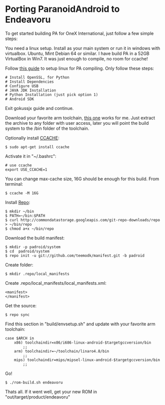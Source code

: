 Porting ParanoidAndroid to Endeavoru
====================================

To get started building PA for OneX International, just follow a few simple steps:

You need a linux setup.
Install as your main system or run it in windows with virtualbox. Ubuntu, Mint Debian 64 or similar.
I have build PA in a 52GB VirtualBox in Win7. It was just enough to compile, no room for ccache!

Follow [this guide](http://forum.xda-developers.com/showpost.php?p=30958867&postcount=1) to setup linux for PA compiling.
Only follow these steps:

    # Install OpenSSL, for Python
    # Install Dependencies
    # Configure USB
    # JAVA JDK Installation
    # Python Installation (just pick option 1)
    # Android SDK
Exit gokussjx guide and continue.

Download your favorite arm toolchain, [this one](http://releases.linaro.org/13.05/components/android/toolchain/4.8) works for me.
Just extract the archive to any folder with user access, later you will point the build system to the /bin folder of the toolchain.

Optionally install [CCACHE](http://en.wikipedia.org/wiki/Ccache):

    $ sudo apt-get install ccache
Activate it in "~/.bashrc":

    # use ccache
    export USE_CCACHE=1
You can change max-cache size, 16G should be enough for this build.
From terminal:

    $ ccache -M 16G

Install [Repo](http://source.android.com/source/using-repo.html):

    $ mkdir ~/bin
    $ PATH=~/bin:$PATH
    $ curl http://commondatastorage.googleapis.com/git-repo-downloads/repo > ~/bin/repo
    $ chmod a+x ~/bin/repo

Download the build manifest:

    $ mkdir -p padroid/system
    $ cd  padroid/system
    $ repo init -u git://github.com/teemodk/manifest.git -b padroid

Create folder:

    $ mkdir .repo/local_manifests
Create .repo/local_manifests/local_manifests.xml:

    <manifest>
    </manifest>
Get the source:

    $ repo sync

Find this section in "build/envsetup.sh" and update with your favorite arm toolchain:

    case $ARCH in
        x86) toolchaindir=x86/i686-linux-android-$targetgccversion/bin
            ;;
        arm) toolchaindir=~/toolchain/linaro4.8/bin
            ;;
        mips) toolchaindir=mips/mipsel-linux-android-$targetgccversion/bin
            ;;

Go!

    $ ./rom-build.sh endeavoru

Thats all. If it went well, get your new ROM in "out/target/product/endeavoru"
